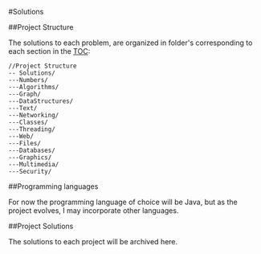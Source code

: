 #Solutions


##Project Structure


The solutions to each problem, are organized in folder's corresponding to each section
in the [TOC](https://github.com/JerJohn15/Projects):

```
//Project Structure
-- Solutions/
---Numbers/
---Algorithms/
---Graph/
---DataStructures/
---Text/
---Networking/
---Classes/
---Threading/
---Web/
---Files/
---Databases/
---Graphics/
---Multimedia/
---Security/
```

##Programming languages

For now the programming language of choice will be Java, but as the project evolves, I may incorporate other languages.


##Project Solutions

The solutions to each project will be archived here.

